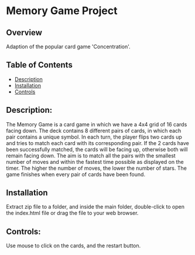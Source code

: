  # Memory Game Project #


## Overview
Adaption of the popular card game 'Concentration'. 

## Table of Contents

* [Description](#description)
* [Installation](#installation)
* [Controls](#controls)

## Description: 
The Memory Game is a card game in which we have a 4x4 grid of 16 cards facing down. The deck contains 8 different pairs of cards, in which each pair contains a unique symbol. In each turn, the player flips two cards up and tries to match each card with its corresponding pair. If the 2 cards have been successfully matched, the cards will be facing up, otherwise both will remain facing down. The aim is to match all the pairs with the smallest number of moves and within the fastest time possible as displayed on the timer. The higher the number of moves, the lower the number of stars. The game finishes when every pair of cards have been found. 

## Installation
Extract zip file to a folder, and inside the main folder, double-click to open the index.html file or drag the file to your web browser. 

## Controls:
Use mouse to click on the cards, and the restart button. 

